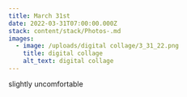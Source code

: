 ```yaml
---
title: March 31st
date: 2022-03-31T07:00:00.000Z
stack: content/stack/Photos-.md
images:
  - image: /uploads/digital collage/3_31_22.png
    title: digital collage
    alt_text: digital collage
---
```


slightly uncomfortable
